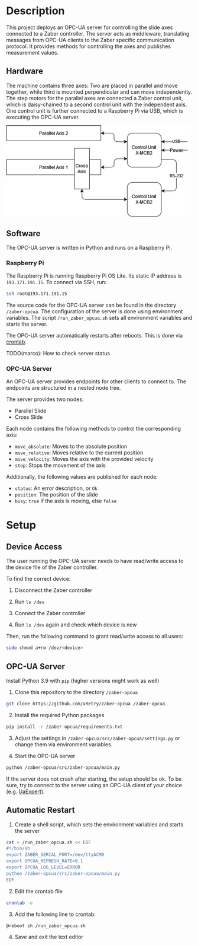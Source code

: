 # Description

This project deploys an OPC-UA server for controlling the slide axes connected to a Zaber controller.
The server acts as middleware, translating messages from OPC-UA clients to the Zaber specific communication protocol.
It provides methods for controlling the axes and publishes measurement values.

## Hardware

The machine contains three axes: Two are placed in parallel and move together, while third is mounted perpendicular and can move independently.
The step motors for the parallel axes are connected a Zaber control unit, which is daisy-chained to a second control unit with the independent axis.
One control unit is further connected to a Raspberry Pi via USB, which is executing the OPC-UA server.

<img src="axis_diag.png" width="500" />

## Software

The OPC-UA server is written in Python and runs on a Raspberry Pi.

### Raspberry Pi

The Raspberry Pi is running Raspberry Pi OS Lite.
Its static IP address is `193.171.191.15`.
To connect via SSH, run:

```sh
ssh root@193.171.191.15
```

The source code for the OPC-UA server can be found in the directory `/zaber-opcua`.
The configuration of the server is done using environment variables.
The script `/run_zaber_opcua.sh` sets all environment variables and starts the server.

The OPC-UA server automatically restarts after reboots.
This is done via [crontab](https://wiki.archlinux.org/title/Cron).

TODO(marco): How to check server status

### OPC-UA Server

An OPC-UA server provides endpoints for other clients to connect to.
The endpoints are structured in a nested node tree.

The server provides two nodes:
- Parallel Slide
- Cross Slide

Each node contains the following methods to control the corresponding axis:
- `move_absolute`: Moves to the absolute position
- `move_relative`: Moves relative to the current position
- `move_velocity`: Moves the axis with the provided velocity
- `stop`: Stops the movement of the axis

Additionally, the following values are published for each node:
- `status`: An error description, or `Ok`
- `position`: The position of the slide
- `busy`: `true` if the axis is moving, else `false`

# Setup

## Device Access

The user running the OPC-UA server needs to have read/write access to the device file of the Zaber controller.

To find the correct device:

1. Disconnect the Zaber controller

2. Run `ls /dev`

3. Connect the Zaber controller

4. Run `ls /dev` again and check which device is new

Then, run the following command to grant read/write access to all users:

```sh
sudo chmod a+rw /dev/<device>
```

## OPC-UA Server

Install Python 3.9 with `pip` (higher versions might work as well)

1. Clone this repository to the directory `/zaber-opcua`

```sh
git clone https://github.com/xRetry/zaber-opcua /zaber-opcua
```

2. Install the required Python packages 

```sh
pip install -r /zaber-opcua/requirements.txt
```

3. Adjust the settings in `/zaber-opcua/src/zaber-opcua/settings.py` or change them via environment variables.

4. Start the OPC-UA server

```sh
python /zaber-opcua/src/zaber-opcua/main.py
```

If the server does not crash after starting, the setup should be ok.
To be sure, try to connect to the server using an OPC-UA client of your choice (e.g. [UaExpert](https://www.unified-automation.com/products/development-tools/uaexpert.html)).

## Automatic Restart

1. Create a shell script, which sets the environment variables and starts the server

```sh
cat > /run_zaber_opcua.sh << EOF
#!/bin/sh
export ZABER_SERIAL_PORT=/dev/ttyACM0
export OPCUA_REFRESH_RATE=0.1
export OPCUA_LOG_LEVEL=ERROR
python /zaber-opcua/src/zaber-opcua/main.py
EOF
```

2. Edit the crontab file

```sh
crontab -e
```

3. Add the following line to crontab:

```sh
@reboot sh /run_zaber_opcua.sh
```

4. Save and exit the text editor

